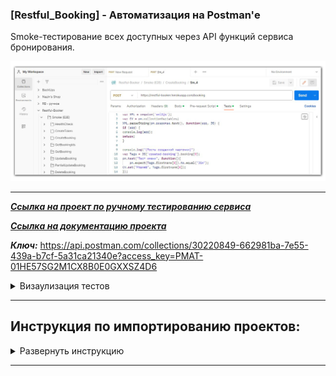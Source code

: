 ### [Restful_Booking] - Автоматизация на Postman'е
Smoke-тестирование всех доступных через API функций сервиса бронирования.

![title](https://github.com/OQASergey/Restful_Booking-automation_Postman/raw/main/pics/title.png)


---

***[Ссылка на проект по ручному тестированию сервиса](https://github.com/OQASergey/Restful-Booker_Testing/#readme)***

***[Ссылка на документацию проекта](https://restful-booker.herokuapp.com/apidoc/)***

***Ключ:*** https://api.postman.com/collections/30220849-662981ba-7e55-439a-b7cf-5a31ca21340e?access_key=PMAT-01HE57SG2M1CX8B0E0GXXSZ4D6

<details>
  <summary>Визаулизация тестов</summary>
  
  **Запуск тестов:**
  
![PA_RB_start](https://github.com/OQASergey/Restful_Booking-automation_Postman/raw/main/pics/PA_RB_start.gif)

------

**Отображение в консоли Postman'а:**

![PA_RB_console](https://github.com/OQASergey/Restful_Booking-automation_Postman/raw/main/pics/PA_RB_console.gif)

------

**Просмотр ошибок:**

![PA_RB_fails](https://github.com/OQASergey/Restful_Booking-automation_Postman/raw/main/pics/PA_RB_fails.gif)

------

</details>

___



## **Инструкция по импортированию проектов:**
<details>
  <summary>Развернуть инструкцию</summary>

  
**Для того, чтобы импортировать проект в Вашу коллекцию необходимо сделать следующее:**
- Кликнуть на кнопку "Import" в вашем рабочем пространстве (workspace)

![import1](https://github.com/OQASergey/Restful_Booking-automation_Postman/raw/main/pics/import1.png)
- Вставить ссылку на ключ в появишвееся поле

![import2](https://github.com/OQASergey/Restful_Booking-automation_Postman/raw/main/pics/import2.png)

*В Вашем рабочем пространстве появится новая коллекция с одноимённым названием;*

**Чтобы запустить автотест, необходимо выполнить следующие шаги:**
- Кликнуть на импортированную коллекцию с проектом

![run1](https://github.com/OQASergey/Restful_Booking-automation_Postman/raw/main/pics/run1.png)
- Кликнуть на кнопку "Run collection"

![run2](https://github.com/OQASergey/Restful_Booking-automation_Postman/raw/main/pics/run2.png)
- В выпадающем меню "Advamced Settings" выключить чекбокс "Stop run if an error occers"

![run4](https://github.com/OQASergey/Restful_Booking-automation_Postman/raw/main/pics/run4.png)
- Открыть консоль postman'а (в низу экрана)

![run3](https://github.com/OQASergey/Restful_Booking-automation_Postman/raw/main/pics/run3.png)
- Кликнуть на кнопку "Run [название проекта]"

![run5](https://github.com/OQASergey/Restful_Booking-automation_Postman/raw/main/pics/run5.png)

*Запустятся автотесты. Вся инфомация по результатам тестов отображается в логах консоли postman'а*

![run6](https://github.com/OQASergey/Restful_Booking-automation_Postman/raw/main/pics/run6.png)
</details>

---
